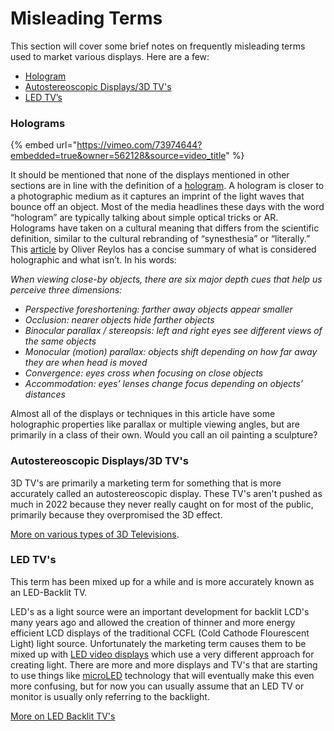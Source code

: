 # Misleading Terms

This section will cover some brief notes on frequently misleading terms used to market various displays. Here are a few:

* [Hologram](misleading-terms.md#holograms)
* [Autostereoscopic Displays/3D TV's](misleading-terms.md#autostereoscopic-displays-3d-tvs)
* [LED TV’s](misleading-terms.md#led-tvs)

### Holograms

{% embed url="https://vimeo.com/73974644?embedded=true&owner=562128&source=video_title" %}

It should be mentioned that none of the displays mentioned in other sections are in line with the definition of a [hologram](https://en.wikipedia.org/wiki/Holography). A hologram is closer to a photographic medium as it captures an imprint of the light waves that bounce off an object. Most of the media headlines these days with the word “hologram” are typically talking about simple optical tricks or AR. Holograms have taken on a cultural meaning that differs from the scientific definition, similar to the cultural rebranding of “synesthesia” or “literally.” This [article](http://doc-ok.org/?p=1172) by Oliver Reylos has a concise summary of what is considered holographic and what isn’t. In his words:

_When viewing close-by objects, there are six major depth cues that help us perceive three dimensions:_

* _Perspective foreshortening: farther away objects appear smaller_
* _Occlusion: nearer objects hide farther objects_
* _Binocular parallax / stereopsis: left and right eyes see different views of the same objects_
* _Monocular (motion) parallax: objects shift depending on how far away they are when head is moved_
* _Convergence: eyes cross when focusing on close objects_
* _Accommodation: eyes’ lenses change focus depending on objects’ distances_

Almost all of the displays or techniques in this article have some holographic properties like parallax or multiple viewing angles, but are primarily in a class of their own. Would you call an oil painting a sculpture?

### Autostereoscopic Displays/3D TV's

3D TV's are primarily a marketing term for something that is more accurately called an autostereoscopic display. These TV's aren't pushed as much in 2022 because they never really caught on for most of the public, primarily because they overpromised the 3D effect.

[More on various types of 3D Televisions](https://en.wikipedia.org/wiki/3D\_television).

### LED TV's

This term has been mixed up for a while and is more accurately known as an LED-Backlit TV.&#x20;

LED's as a light source were an important development for backlit LCD's many years ago and allowed the creation of thinner and more energy efficient LCD displays of the traditional CCFL (Cold Cathode Flourescent Light) light source. Unfortunately  the marketing term causes them to be mixed up with [LED video displays](../standard-displays/led.md) which use a very different approach for creating light. There are more and more displays and TV's that are starting to use things like [microLED](https://en.wikipedia.org/wiki/MicroLED) technology that will eventually make this even more confusing, but for now you can usually assume that an LED TV or monitor is usually only referring to the backlight.

[More on LED Backlit TV's](https://en.wikipedia.org/wiki/LED-backlit\_LCD)
